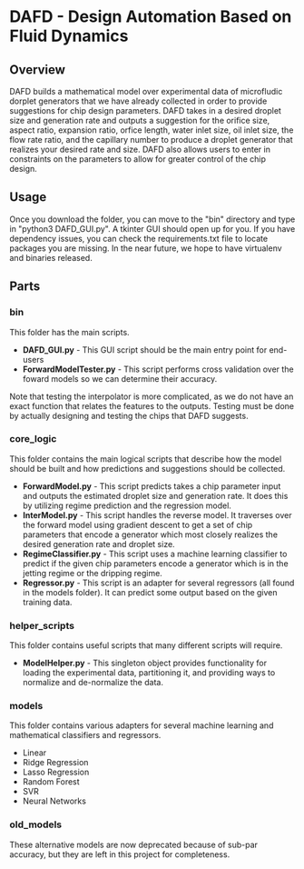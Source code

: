 # DAFD - Design Automation Based on Fluid Dynamics

## Overview
DAFD builds a mathematical model over experimental data of microfludic dorplet generators that we have already collected in order to provide suggestions for chip design parameters. DAFD takes in a desired droplet size and generation rate and outputs a suggestion for the orifice size, aspect ratio, expansion ratio, orfice length, water inlet size, oil inlet size, the flow rate ratio, and the capillary number to produce a droplet generator that realizes your desired rate and size. DAFD also allows users to enter in constraints on the parameters to allow for greater control of the chip design.


## Usage
Once you download the folder, you can move to the "bin" directory and type in "python3 DAFD_GUI.py". A tkinter GUI should open up for you. If you have dependency issues, you can check the requirements.txt file to locate packages you are missing. In the near future, we hope to have virtualenv and binaries released. 


## Parts 

### bin
This folder has the main scripts.

* **DAFD_GUI.py** - This GUI script should be the main entry point for end-users
* **ForwardModelTester.py** - This script performs cross validation over the foward models so we can determine their accuracy.

Note that testing the interpolator is more complicated, as we do not have an exact function that relates the features to the outputs. Testing must be done by actually designing and testing the chips that DAFD suggests.


### core_logic
This folder contains the main logical scripts that describe how the model should be built and how predictions and suggestions should be collected.

* **ForwardModel.py** - This script predicts takes a chip parameter input and outputs the estimated droplet size and generation rate. It does this by utilizing regime prediction and the regression model.
* **InterModel.py** - This script handles the reverse model. It traverses over the forward model using gradient descent to get a set of chip parameters that encode a generator which most closely realizes the desired generation rate and droplet size.
* **RegimeClassifier.py** - This script uses a machine learning classifier to predict if the given chip parameters encode a generator which is in the jetting regime or the dripping regime.
* **Regressor.py** - This script is an adapter for several regressors (all found in the models folder). It can predict some output based on the given training data. 


### helper_scripts
This folder contains useful scripts that many different scripts will require.

* **ModelHelper.py** - This singleton object provides functionality for loading the experimental data, partitioning it, and providing ways to normalize and de-normalize the data.


### models
This folder contains various adapters for several machine learning and mathematical classifiers and regressors. 

* Linear
* Ridge Regression
* Lasso Regression
* Random Forest
* SVR
* Neural Networks


### old_models
These alternative models are now deprecated because of sub-par accuracy, but they are left in this project for completeness.
